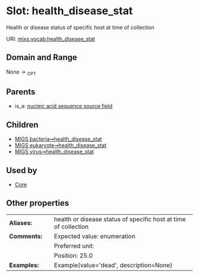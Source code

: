 
# Slot: health_disease_stat


Health or disease status of specific host at time of collection

URI: [mixs.vocab:health_disease_stat](https://w3id.org/mixs/vocab/health_disease_stat)


## Domain and Range

None ->  <sub>OPT</sub> 

## Parents

 *  is_a: [nucleic acid sequence source field](nucleic_acid_sequence_source_field.md)

## Children

 *  [MIGS bacteria➞health_disease_stat](MIGS_bacteria_health_disease_stat.md)
 *  [MIGS eukaryote➞health_disease_stat](MIGS_eukaryote_health_disease_stat.md)
 *  [MIGS virus➞health_disease_stat](MIGS_virus_health_disease_stat.md)

## Used by

 * [Core](Core.md)

## Other properties

|  |  |  |
| --- | --- | --- |
| **Aliases:** | | health or disease status of specific host at time of collection |
| **Comments:** | | Expected value: enumeration |
|  | | Preferred unit:  |
|  | | Position: 25.0 |
| **Examples:** | | Example(value='dead', description=None) |

